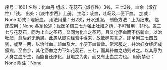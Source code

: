 序号：1601
名称：化血丹
组成：花蕊石（煅存性）3钱，三七2钱，血余（煅存性）1钱。
出处：《衷中参西》上册。
主治：咳血，吐衄及二便下血。
加减：None
功效：理瘀血。
用法用量：分2次，开水送服。
制备方法：上为细末。
临床应用：None
各家论述：世医多谓三七为强止吐衄之药，不可轻用，非也。盖三七与花蕊石，同为止血之圣药，又同为化血之圣药，且又化瘀血而不伤新血，以治吐衄，愈后必无他患。此愚从屡次经验中得来，故敢确实言之。即单用三七四五钱，或至一两，以治吐血、衄血及大、小便下血皆效。常常服之，并治妇女经闭成癥瘕。至血余，其化瘀血之力不如花蕊石、三七，而其补血之功则过之。以其原为人身之血所生，而能自还原化，且煅之为炭，而又有止血之力也。
用药禁忌：None
附注：None
